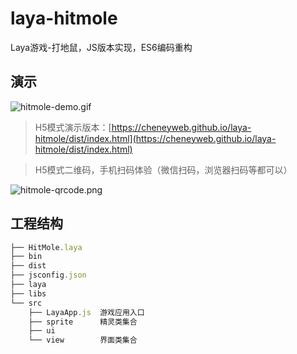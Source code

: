 # laya-hitmole
Laya游戏-打地鼠，JS版本实现，ES6编码重构

## 演示
![hitmole-demo.gif](https://upload-images.jianshu.io/upload_images/5173617-c3d84ed4008a95ea.gif?imageMogr2/auto-orient/strip)

>H5模式演示版本：[https://cheneyweb.github.io/laya-hitmole/dist/index.html](https://cheneyweb.github.io/laya-hitmole/dist/index.html)

>H5模式二维码，手机扫码体验（微信扫码，浏览器扫码等都可以）

![hitmole-qrcode.png](https://upload-images.jianshu.io/upload_images/5173617-b0d866fa578865c2.png?imageMogr2/auto-orient/strip%7CimageView2/2/w/1240)


## 工程结构

```js
├── HitMole.laya
├── bin
├── dist
├── jsconfig.json
├── laya
├── libs
└── src
    ├── LayaApp.js  游戏应用入口
    ├── sprite      精灵类集合
    ├── ui
    └── view        界面类集合
```